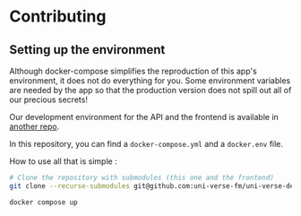 # Contributing

## Setting up the environment

Although docker-compose simplifies the reproduction of this app's environment, it does not do everything for you.
Some environment variables are needed by the app so that the production version does not spill out all of our precious secrets!

Our development environment for the API and the frontend is available in [another repo](https://github.com/uni-verse-fm/uni-verse-dev).

In this repository, you can find a `docker-compose.yml` and a `docker.env` file.

How to use all that is simple :

```bash
# Clone the repository with submodules (this one and the frontend)
git clone --recurse-submodules git@github.com:uni-verse-fm/uni-verse-dev.git

docker compose up

```
